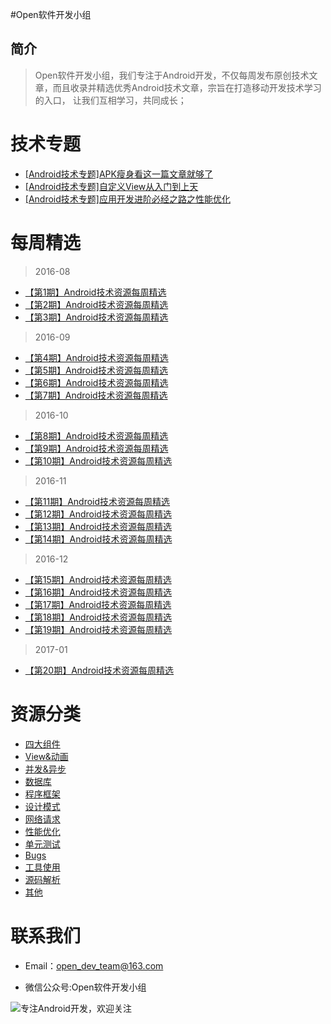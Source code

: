 #Open软件开发小组
## 简介
>Open软件开发小组，我们专注于Android开发，不仅每周发布原创技术文章，而且收录并精选优秀Android技术文章，宗旨在打造移动开发技术学习的入口，
让我们互相学习，共同成长；


# 技术专题
+ [[Android技术专题]APK瘦身看这一篇文章就够了](https://github.com/OpenDevTeam/OpenBox/blob/master/topic/%5BAndroid%E6%8A%80%E6%9C%AF%E4%B8%93%E9%A2%98%5DAPK%E7%98%A6%E8%BA%AB%E7%9C%8B%E8%BF%99%E4%B8%80%E7%AF%87%E6%96%87%E7%AB%A0%E5%B0%B1%E5%A4%9F%E4%BA%86.md)
+ [[Android技术专题]自定义View从入门到上天](https://github.com/OpenDevTeam/OpenBox/blob/master/topic/%5BAndroid%E6%8A%80%E6%9C%AF%E4%B8%93%E9%A2%98%5D%E8%87%AA%E5%AE%9A%E4%B9%89View%E4%BB%8E%E5%85%A5%E9%97%A8%E5%88%B0%E4%B8%8A%E5%A4%A9.md)
+ [[Android技术专题]应用开发进阶必经之路之性能优化](https://github.com/OpenDevTeam/OpenBox/blob/master/topic/%5BAndroid%E6%8A%80%E6%9C%AF%E4%B8%93%E9%A2%98%5D%E5%BA%94%E7%94%A8%E5%BC%80%E5%8F%91%E8%BF%9B%E9%98%B6%E5%BF%85%E7%BB%8F%E4%B9%8B%E8%B7%AF%E4%B9%8B%E6%80%A7%E8%83%BD%E4%BC%98%E5%8C%96.md)


# 每周精选

> 2016-08

+ [【第1期】Android技术资源每周精选](https://github.com/OpenDevTeam/OpenBox/blob/master/weekly/2016/08/%5B%E7%AC%AC%E4%B8%80%E6%9C%9F%5DAndroid%E6%8A%80%E6%9C%AF%E8%B5%84%E6%BA%90%E7%B2%BE%E9%80%89_%E4%BA%95%E6%96%B9%E5%93%A5.md)
+ [【第2期】Android技术资源每周精选](https://github.com/OpenDevTeam/OpenBox/blob/master/weekly/2016/08/%5B%E7%AC%AC%E4%BA%8C%E6%9C%9F%5DAndroid%E6%8A%80%E6%9C%AF%E8%B5%84%E6%BA%90%E7%B2%BE%E9%80%89.md)
+ [【第3期】Android技术资源每周精选](https://github.com/OpenDevTeam/OpenBox/blob/master/weekly/2016/08/%5B%E7%AC%AC%E4%B8%89%E6%9C%9F%5DAndroid%E6%8A%80%E6%9C%AF%E8%B5%84%E6%BA%90%E7%B2%BE%E9%80%89.md)

> 2016-09

+ [【第4期】Android技术资源每周精选](https://github.com/OpenDevTeam/OpenBox/blob/master/weekly/2016/09/%5B%E7%AC%AC%E5%9B%9B%E6%9C%9F%5DAndroid%E6%8A%80%E6%9C%AF%E8%B5%84%E6%BA%90%E7%B2%BE%E9%80%89.md)
+ [【第5期】Android技术资源每周精选](https://github.com/OpenDevTeam/OpenBox/blob/master/weekly/2016/09/%5B%E7%AC%AC%E4%BA%94%E6%9C%9F%5DAndroid%E6%8A%80%E6%9C%AF%E8%B5%84%E6%BA%90%E6%AF%8F%E5%91%A8%E7%B2%BE%E9%80%89.md)
+ [【第6期】Android技术资源每周精选](https://github.com/OpenDevTeam/OpenBox/blob/master/weekly/2016/09/%5B%E7%AC%AC%E5%85%AD%E6%9C%9F%5DAndroid%E6%8A%80%E6%9C%AF%E8%B5%84%E6%BA%90%E6%AF%8F%E5%91%A8%E7%B2%BE%E9%80%89.md)
+ [【第7期】Android技术资源每周精选](https://github.com/OpenDevTeam/OpenBox/blob/master/weekly/2016/09/%5B%E7%AC%AC%E4%B8%83%E6%9C%9F%5DAndroid%E6%8A%80%E6%9C%AF%E8%B5%84%E6%BA%90%E6%AF%8F%E5%91%A8%E7%B2%BE%E9%80%89.md)

> 2016-10

+ [【第8期】Android技术资源每周精选](https://github.com/OpenDevTeam/OpenBox/blob/master/weekly/2016/10/%5B%E7%AC%AC%E5%85%AB%E6%9C%9F%5DAndroid%E6%8A%80%E6%9C%AF%E8%B5%84%E6%BA%90%E6%AF%8F%E5%91%A8%E7%B2%BE%E9%80%89.md)
+ [【第9期】Android技术资源每周精选](https://github.com/OpenDevTeam/OpenBox/blob/master/weekly/2016/10/%5B%E7%AC%AC%E4%B9%9D%E6%9C%9F%5DAndroid%E6%8A%80%E6%9C%AF%E8%B5%84%E6%BA%90%E6%AF%8F%E5%91%A8%E7%B2%BE%E9%80%89.md)
+ [【第10期】Android技术资源每周精选](https://github.com/OpenDevTeam/OpenBox/blob/master/weekly/2016/10/%5B%E7%AC%AC%E5%8D%81%E6%9C%9F%5DAndroid%E6%8A%80%E6%9C%AF%E8%B5%84%E6%BA%90%E6%AF%8F%E5%91%A8%E7%B2%BE%E9%80%89.md)

> 2016-11

+ [【第11期】Android技术资源每周精选](https://github.com/OpenDevTeam/OpenBox/blob/master/weekly/2016/11/%5B%E7%AC%AC%E5%8D%81%E4%B8%80%E6%9C%9F%5DAndroid%E6%8A%80%E6%9C%AF%E8%B5%84%E6%BA%90%E6%AF%8F%E5%91%A8%E7%B2%BE%E9%80%89.md)
+ [【第12期】Android技术资源每周精选](https://github.com/OpenDevTeam/OpenBox/blob/master/weekly/2016/11/%5B%E7%AC%AC%E5%8D%81%E4%BA%8C%E6%9C%9F%5DAndroid%E6%8A%80%E6%9C%AF%E8%B5%84%E6%BA%90%E6%AF%8F%E5%91%A8%E7%B2%BE%E9%80%89.md)
+ [【第13期】Android技术资源每周精选](https://github.com/OpenDevTeam/OpenBox/blob/master/weekly/2016/11/%5B%E7%AC%AC%E5%8D%81%E4%B8%89%E6%9C%9F%5DAndroid%E6%8A%80%E6%9C%AF%E8%B5%84%E6%BA%90%E6%AF%8F%E5%91%A8%E7%B2%BE%E9%80%89.md)
+ [【第14期】Android技术资源每周精选](https://github.com/OpenDevTeam/OpenBox/blob/master/weekly/2016/11/%5B%E7%AC%AC%E5%8D%81%E5%9B%9B%E6%9C%9F%5DAndroid%E6%8A%80%E6%9C%AF%E8%B5%84%E6%BA%90%E6%AF%8F%E5%91%A8%E7%B2%BE%E9%80%89.md)

> 2016-12

+ [【第15期】Android技术资源每周精选](https://github.com/OpenDevTeam/OpenBox/blob/master/weekly/2016/12/%5B%E7%AC%AC%E5%8D%81%E4%BA%94%E6%9C%9F%5DAndroid%E6%8A%80%E6%9C%AF%E8%B5%84%E6%BA%90%E6%AF%8F%E5%91%A8%E7%B2%BE%E9%80%89.md)
+ [【第16期】Android技术资源每周精选](https://github.com/OpenDevTeam/OpenBox/blob/master/weekly/2016/12/%5B%E7%AC%AC%E5%8D%81%E5%85%AD%E6%9C%9F%5DAndroid%E6%8A%80%E6%9C%AF%E8%B5%84%E6%BA%90%E6%AF%8F%E5%91%A8%E7%B2%BE%E9%80%89.md)
+ [【第17期】Android技术资源每周精选](https://github.com/OpenDevTeam/OpenBox/blob/master/weekly/2016/12/%5B%E7%AC%AC%E5%8D%81%E4%B8%83%E6%9C%9F%5DAndroid%E6%8A%80%E6%9C%AF%E8%B5%84%E6%BA%90%E6%AF%8F%E5%91%A8%E7%B2%BE%E9%80%89.md)
+ [【第18期】Android技术资源每周精选](https://github.com/OpenDevTeam/OpenBox/blob/master/weekly/2016/12/%5B%E7%AC%AC%E5%8D%81%E5%85%AB%E6%9C%9F%5DAndroid%E6%8A%80%E6%9C%AF%E8%B5%84%E6%BA%90%E6%AF%8F%E5%91%A8%E7%B2%BE%E9%80%89.md)
+ [【第19期】Android技术资源每周精选](https://github.com/OpenDevTeam/OpenBox/blob/master/weekly/2016/12/%5B%E7%AC%AC%E5%8D%81%E4%B9%9D%E6%9C%9F%5DAndroid%E6%8A%80%E6%9C%AF%E8%B5%84%E6%BA%90%E6%AF%8F%E5%91%A8%E7%B2%BE%E9%80%89.md)

> 2017-01
+ [【第20期】Android技术资源每周精选](https://github.com/OpenDevTeam/OpenBox/blob/master/weekly/2017/%5B%E7%AC%AC%E4%BA%8C%E5%8D%81%E6%9C%9F%5DAndroid%E6%8A%80%E6%9C%AF%E8%B5%84%E6%BA%90%E6%AF%8F%E5%91%A8%E7%B2%BE%E9%80%89.md)

# 资源分类
  
  + [四大组件](https://github.com/OpenDevTeam/OpenBox/tree/master/article/components)
  + [View&动画](https://github.com/OpenDevTeam/OpenBox/tree/master/article/view%26anim)
  + [并发&异步](https://github.com/OpenDevTeam/OpenBox/tree/master/article/thread%26asyn)
  + [数据库](https://github.com/OpenDevTeam/OpenBox/tree/master/article/database)
  + [程序框架](https://github.com/OpenDevTeam/OpenBox/tree/master/article/frame)
  + [设计模式](https://github.com/OpenDevTeam/OpenBox/tree/master/article/design)
  + [网络请求](https://github.com/OpenDevTeam/OpenBox/tree/master/article/http)
  + [性能优化](https://github.com/OpenDevTeam/OpenBox/tree/master/article/optimaization)
  + [单元测试](https://github.com/OpenDevTeam/OpenBox/tree/master/article/unitTest)
  + [Bugs](https://github.com/OpenDevTeam/OpenBox/tree/master/article/bugs)
  + [工具使用](https://github.com/OpenDevTeam/OpenBox/tree/master/article/tools)
  + [源码解析](https://github.com/OpenDevTeam/OpenBox/tree/master/article/sourceCode)
  + [其他](https://github.com/OpenDevTeam/OpenBox/tree/master/article/others)

# 联系我们

+ Email：open_dev_team@163.com

+ 微信公众号:Open软件开发小组


![专注Android开发，欢迎关注](http://open.weixin.qq.com/qr/code/?username=open_dev)


